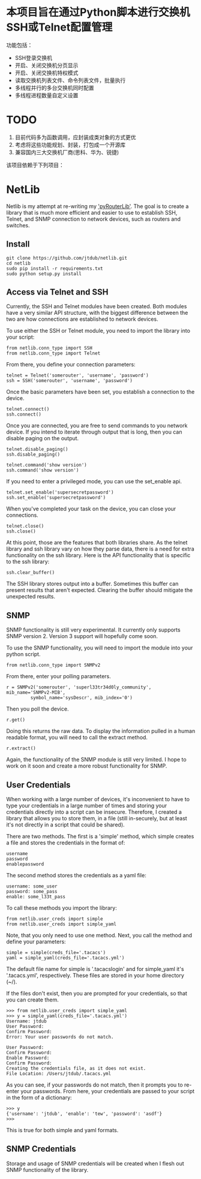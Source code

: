 # 本项目旨在通过Python脚本进行交换机SSH或Telnet配置管理
功能包括：
* SSH登录交换机
* 开启、关闭交换机分页显示
* 开启、关闭交换机特权模式
* 读取交换机列表文件、命令列表文件，批量执行
* 多线程并行的多台交换机同时配置
* 多线程进程数量自定义设置

# TODO
1. 目前代码多为函数调用，应封装成类对象的方式更优
2. 考虑将这些功能规划、封装，打包成一个开源库
3. 兼容国内三大交换机厂商(思科、华为、锐捷)



该项目依赖于下列项目：
# NetLib

Netlib is my attempt at re-writing my
['pyRouterLib'](https://github.com/jtdub/pyRouterLib). The goal is to create a
library that is much more efficient and easier to use to establish SSH, Telnet,
and SNMP connection to network devices, such as routers and switches.

## Install

    git clone https://github.com/jtdub/netlib.git
    cd netlib
    sudo pip install -r requirements.txt
    sudo python setup.py install

## Access via Telnet and SSH

Currently, the SSH and Telnet modules have been created. Both modules have a
very similar API structure, with the biggest difference between the two are how
connections are established to network devices.

To use either the SSH or Telnet module, you need to import the library into your script:

    from netlib.conn_type import SSH
    from netlib.conn_type import Telnet

From there, you define your connection parameters:

    telnet = Telnet('somerouter', 'username', 'password')
    ssh = SSH('somerouter', 'username', 'password')

Once the basic parameters have been set, you establish a connection to the
device.

    telnet.connect()
    ssh.connect()

Once you are connected, you are free to send commands to you network device. If
you intend to iterate through output that is long, then you can disable paging
on the output.

    telnet.disable_paging()
    ssh.disable_paging()

    telnet.command('show version')
    ssh.command('show version')

If you need to enter a privileged mode, you can use the set_enable api.

    telnet.set_enable('supersecretpassword')
    ssh.set_enable('supersecretpassword')

When you've completed your task on the device, you can close your connections.

    telnet.close()
    ssh.close()

At this point, those are the features that both libraries share. As the telnet
library and ssh library vary on how they parse data, there is a need for extra
functionality on the ssh library. Here is the API functionality that is
specific to the ssh library:

    ssh.clear_buffer()

The SSH library stores output into a buffer. Sometimes this buffer can present
results that aren't expected. Clearing the buffer should mitigate the
unexpected results.

## SNMP

SNMP functionality is still very experimental. It currently only supports SNMP
version 2. Version 3 support will hopefully come soon.

To use the SNMP functionality, you will need to import the module into your
python script.

    from netlib.conn_type import SNMPv2

From there, enter your polling parameters.

    r = SNMPv2('somerouter', 'superl33tr34d0ly_community', mib_name='SNMPv2-MIB',
             symbol_name='sysDescr', mib_index='0')

Then you poll the device.

    r.get()

Doing this returns the raw data. To display the information pulled in a human
readable format, you will need to call the extract method.

    r.extract()

Again, the functionality of the SNMP module is still very limited. I hope to
work on it soon and create a more robust functionality for SNMP.

## User Credentials

When working with a large number of devices, it's inconvenient to have to type
your credentials in a large number of times and storing your credentials
directly into a script can be insecure. Therefore, I created a library that
allows you to store them, in a file (still in-securely, but at least it's not
directly in a script that could be shared).

There are two methods. The first is a 'simple' method, which simple creates a
file and stores the credentials in the format of:

    username
    password
    enablepassword

The second method stores the credentials as a yaml file:

    username: some_user
    password: some_pass
    enable: some_l33t_pass

To call these methods you import the library:

    from netlib.user_creds import simple
    from netlib.user_creds import simple_yaml

Note, that you only need to use one method. Next, you call the method and
define your parameters:

    simple = simple(creds_file='.tacacs')
    yaml = simple_yaml(creds_file='.tacacs.yml')

The default file name for simple is '.tacacslogin' and for simple_yaml it's
'.tacacs.yml', respectively. These files are stored in your home directory
(~/).

If the files don't exist, then you are prompted for your credentials, so that
you can create them.

    >>> from netlib.user_creds import simple_yaml
    >>> y = simple_yaml(creds_file='.tacacs.yml')
    Username: jtdub
    User Password: 
    Confirm Password: 
    Error: Your user passwords do not match.
    
    User Password: 
    Confirm Password: 
    Enable Password: 
    Confirm Password: 
    Creating the credentials file, as it does not exist.
    File Location: /Users/jtdub/.tacacs.yml

As you can see, if your passwords do not match, then it prompts you to re-enter
your passwords. From here, your credentials are passed to your script in the
form of a dictionary:

    >>> y
    {'username': 'jtdub', 'enable': 'tew', 'password': 'asdf'}
    >>>

This is true for both simple and yaml formats.

## SNMP Credentials

Storage and usage of SNMP credentials will be created when I flesh out SNMP
functionality of the library.
